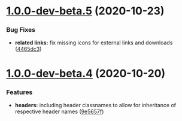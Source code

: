 # [1.0.0-dev-beta.5](http://bitbucket.org/uclaucomm/ucla-bruin-components/compare/v1.0.0-dev-beta.4...v1.0.0-dev-beta.5) (2020-10-23)


### Bug Fixes

* **related links:** fix missing icons for external links and downloads ([4465dc3](http://bitbucket.org/uclaucomm/ucla-bruin-components/commits/4465dc3fdfb05541df0cddc49672e0808f532f98))

# [1.0.0-dev-beta.4](http://bitbucket.org/uclaucomm/ucla-bruin-components/compare/v1.0.0-dev-beta.3...v1.0.0-dev-beta.4) (2020-10-20)


### Features

* **headers:** including header classnames to allow for inheritance of respective header names ([9e5657f](http://bitbucket.org/uclaucomm/ucla-bruin-components/commits/9e5657f1a58d8550a364350840cdab8efe6ea51d))

